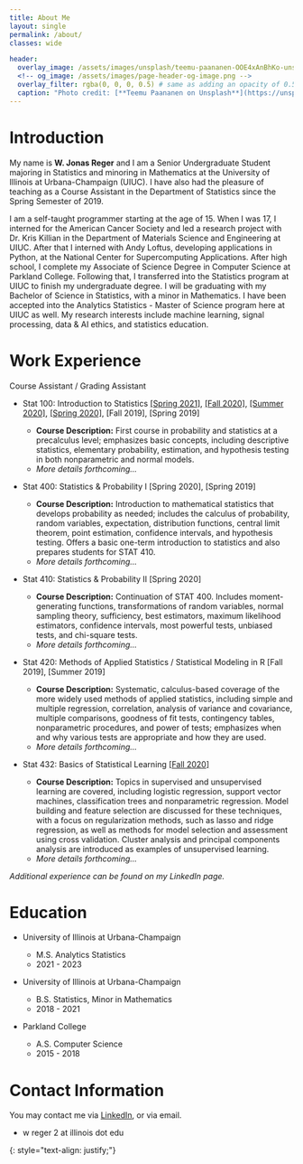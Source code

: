 ```yaml
---
title: About Me
layout: single
permalink: /about/
classes: wide

header:
  overlay_image: /assets/images/unsplash/teemu-paananen-OOE4xAnBhKo-unsplash.jpg
  <!-- og_image: /assets/images/page-header-og-image.png -->
  overlay_filter: rgba(0, 0, 0, 0.5) # same as adding an opacity of 0.5 to a black background
  caption: "Photo credit: [**Teemu Paananen on Unsplash**](https://unsplash.com/photos/OOE4xAnBhKo)"
---
```


# Introduction

My name is **W. Jonas Reger** and I am a Senior Undergraduate Student majoring in Statistics and minoring in Mathematics at the University of Illinois at Urbana-Champaign (UIUC). I have also had the pleasure of teaching as a Course Assistant in the Department of Statistics since the Spring Semester of 2019. 

I am a self-taught programmer starting at the age of 15. When I was 17, I interned for the American Cancer Society and led a research project with Dr. Kris Killian in the Department of Materials Science and Engineering at UIUC. After that I interned with Andy Loftus, developing applications in Python, at the National Center for Supercomputing Applications. After high school, I complete my Associate of Science Degree in Computer Science at Parkland College. Following that, I transferred into the Statistics program at UIUC to finish my undergraduate degree. I will be graduating with my Bachelor of Science in Statistics, with a minor in Mathematics. I have been accepted into the Analytics Statistics - Master of Science program here at UIUC as well. My research interests include machine learning, signal processing, data & AI ethics, and statistics education.

# Work Experience

Course Assistant / Grading Assistant

* Stat 100: Introduction to Statistics <a href="https://karleflanagan.github.io/stat100S21/" target = "_blank">[Spring 2021]</a>, <a href="https://karleflanagan.github.io/stat100F20/" target="_blank">[Fall 2020]</a>, <a href="https://nkha149.github.io/stat100-su2020/" target="_blank">[Summer 2020]</a>, <a href="https://karleflanagan.github.io/stat100S20/" target="_blank">[Spring 2020]</a>, [Fall 2019], [Spring 2019]

  * **Course Description:** First course in probability and statistics at a precalculus level; emphasizes basic concepts, including descriptive statistics, elementary probability, estimation, and hypothesis testing in both nonparametric and normal models.
  * _More details forthcoming..._

* Stat 400: Statistics & Probability I [Spring 2020], [Spring 2019]

  * **Course Description:** Introduction to mathematical statistics that develops probability as needed; includes the calculus of probability, random variables, expectation, distribution functions, central limit theorem, point estimation, confidence intervals, and hypothesis testing. Offers a basic one-term introduction to statistics and also prepares students for STAT 410.
  * _More details forthcoming..._

* Stat 410: Statistics & Probability II [Spring 2020]

  * **Course Description:** Continuation of STAT 400. Includes moment-generating functions, transformations of random variables, normal sampling theory, sufficiency, best estimators, maximum likelihood estimators, confidence intervals, most powerful tests, unbiased tests, and chi-square tests.
  * _More details forthcoming..._

* Stat 420: Methods of Applied Statistics / Statistical Modeling in R [Fall 2019], [Summer 2019]

  * **Course Description:** Systematic, calculus-based coverage of the more widely used methods of applied statistics, including simple and multiple regression, correlation, analysis of variance and covariance, multiple comparisons, goodness of fit tests, contingency tables, nonparametric procedures, and power of tests; emphasizes when and why various tests are appropriate and how they are used.
  * _More details forthcoming..._

* Stat 432: Basics of Statistical Learning <a href="https://fall-2020.stat432.org/" target="_blank">[Fall 2020]</a>

  * **Course Description:** Topics in supervised and unsupervised learning are covered, including logistic regression, support vector machines, classification trees and nonparametric regression. Model building and feature selection are discussed for these techniques, with a focus on regularization methods, such as lasso and ridge regression, as well as methods for model selection and assessment using cross validation. Cluster analysis and principal components analysis are introduced as examples of unsupervised learning.
  * _More details forthcoming..._

_Additional experience can be found on my LinkedIn page._

# Education

* University of Illinois at Urbana-Champaign
  * M.S. Analytics Statistics
  * 2021 - 2023

* University of Illinois at Urbana-Champaign
  * B.S. Statistics, Minor in Mathematics
  * 2018 - 2021

* Parkland College
  * A.S. Computer Science
  * 2015 - 2018

# Contact Information

You may contact me via <a href='https://www.linkedin.com/in/wjonasreger' target="_blank">LinkedIn</a>, or via email.

* w reger 2 at illinois dot edu


{: style="text-align: justify;"}


